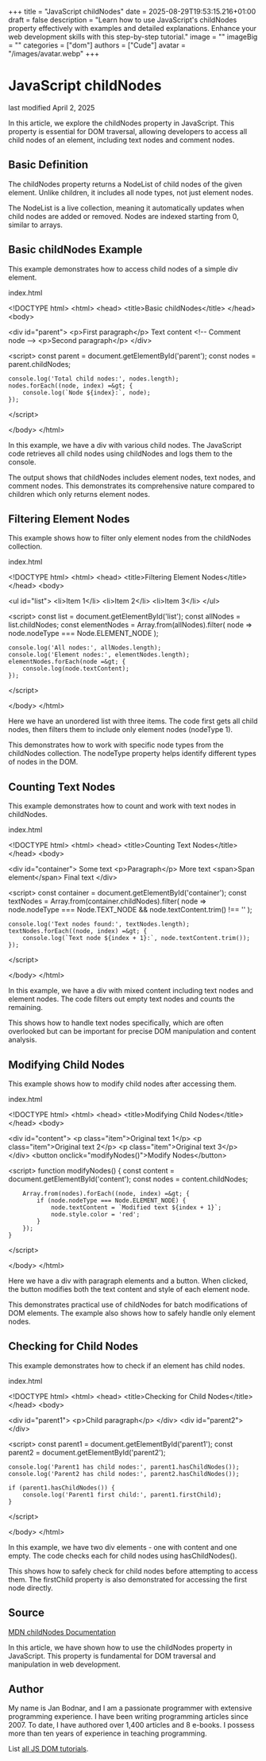 +++
title = "JavaScript childNodes"
date = 2025-08-29T19:53:15.216+01:00
draft = false
description = "Learn how to use JavaScript's childNodes property effectively with examples and detailed explanations. Enhance your web development skills with this step-by-step tutorial."
image = ""
imageBig = ""
categories = ["dom"]
authors = ["Cude"]
avatar = "/images/avatar.webp"
+++

# JavaScript childNodes

last modified April 2, 2025

In this article, we explore the childNodes property in JavaScript.
This property is essential for DOM traversal, allowing developers to access all
child nodes of an element, including text nodes and comment nodes.

## Basic Definition

The childNodes property returns a NodeList of child nodes of the
given element. Unlike children, it includes all node types, not
just element nodes.

The NodeList is a live collection, meaning it automatically updates when child
nodes are added or removed. Nodes are indexed starting from 0, similar to arrays.

## Basic childNodes Example

This example demonstrates how to access child nodes of a simple div element.

index.html
    

&lt;!DOCTYPE html&gt;
&lt;html&gt;
&lt;head&gt;
    &lt;title&gt;Basic childNodes&lt;/title&gt;
&lt;/head&gt;
&lt;body&gt;

&lt;div id="parent"&gt;
    &lt;p&gt;First paragraph&lt;/p&gt;
    Text content
    &lt;!-- Comment node --&gt;
    &lt;p&gt;Second paragraph&lt;/p&gt;
&lt;/div&gt;

&lt;script&gt;
    const parent = document.getElementById('parent');
    const nodes = parent.childNodes;
    
    console.log('Total child nodes:', nodes.length);
    nodes.forEach((node, index) =&gt; {
        console.log(`Node ${index}:`, node);
    });
&lt;/script&gt;

&lt;/body&gt;
&lt;/html&gt;

In this example, we have a div with various child nodes. The JavaScript code
retrieves all child nodes using childNodes and logs them to the
console.

The output shows that childNodes includes element nodes, text nodes,
and comment nodes. This demonstrates its comprehensive nature compared to
children which only returns element nodes.

## Filtering Element Nodes

This example shows how to filter only element nodes from the childNodes collection.

index.html
    

&lt;!DOCTYPE html&gt;
&lt;html&gt;
&lt;head&gt;
    &lt;title&gt;Filtering Element Nodes&lt;/title&gt;
&lt;/head&gt;
&lt;body&gt;

&lt;ul id="list"&gt;
    &lt;li&gt;Item 1&lt;/li&gt;
    &lt;li&gt;Item 2&lt;/li&gt;
    &lt;li&gt;Item 3&lt;/li&gt;
&lt;/ul&gt;

&lt;script&gt;
    const list = document.getElementById('list');
    const allNodes = list.childNodes;
    const elementNodes = Array.from(allNodes).filter(
        node =&gt; node.nodeType === Node.ELEMENT_NODE
    );
    
    console.log('All nodes:', allNodes.length);
    console.log('Element nodes:', elementNodes.length);
    elementNodes.forEach(node =&gt; {
        console.log(node.textContent);
    });
&lt;/script&gt;

&lt;/body&gt;
&lt;/html&gt;

Here we have an unordered list with three items. The code first gets all child
nodes, then filters them to include only element nodes (nodeType 1).

This demonstrates how to work with specific node types from the childNodes
collection. The nodeType property helps identify different types
of nodes in the DOM.

## Counting Text Nodes

This example demonstrates how to count and work with text nodes in childNodes.

index.html
    

&lt;!DOCTYPE html&gt;
&lt;html&gt;
&lt;head&gt;
    &lt;title&gt;Counting Text Nodes&lt;/title&gt;
&lt;/head&gt;
&lt;body&gt;

&lt;div id="container"&gt;
    Some text
    &lt;p&gt;Paragraph&lt;/p&gt;
    More text
    &lt;span&gt;Span element&lt;/span&gt;
    Final text
&lt;/div&gt;

&lt;script&gt;
    const container = document.getElementById('container');
    const textNodes = Array.from(container.childNodes).filter(
        node =&gt; node.nodeType === Node.TEXT_NODE &amp;&amp; 
               node.textContent.trim() !== ''
    );
    
    console.log('Text nodes found:', textNodes.length);
    textNodes.forEach((node, index) =&gt; {
        console.log(`Text node ${index + 1}:`, node.textContent.trim());
    });
&lt;/script&gt;

&lt;/body&gt;
&lt;/html&gt;

In this example, we have a div with mixed content including text nodes and
element nodes. The code filters out empty text nodes and counts the remaining.

This shows how to handle text nodes specifically, which are often overlooked
but can be important for precise DOM manipulation and content analysis.

## Modifying Child Nodes

This example shows how to modify child nodes after accessing them.

index.html
    

&lt;!DOCTYPE html&gt;
&lt;html&gt;
&lt;head&gt;
    &lt;title&gt;Modifying Child Nodes&lt;/title&gt;
&lt;/head&gt;
&lt;body&gt;

&lt;div id="content"&gt;
    &lt;p class="item"&gt;Original text 1&lt;/p&gt;
    &lt;p class="item"&gt;Original text 2&lt;/p&gt;
    &lt;p class="item"&gt;Original text 3&lt;/p&gt;
&lt;/div&gt;
&lt;button onclick="modifyNodes()"&gt;Modify Nodes&lt;/button&gt;

&lt;script&gt;
    function modifyNodes() {
        const content = document.getElementById('content');
        const nodes = content.childNodes;
        
        Array.from(nodes).forEach((node, index) =&gt; {
            if (node.nodeType === Node.ELEMENT_NODE) {
                node.textContent = `Modified text ${index + 1}`;
                node.style.color = 'red';
            }
        });
    }
&lt;/script&gt;

&lt;/body&gt;
&lt;/html&gt;

Here we have a div with paragraph elements and a button. When clicked, the
button modifies both the text content and style of each element node.

This demonstrates practical use of childNodes for batch modifications
of DOM elements. The example also shows how to safely handle only element nodes.

## Checking for Child Nodes

This example demonstrates how to check if an element has child nodes.

index.html
    

&lt;!DOCTYPE html&gt;
&lt;html&gt;
&lt;head&gt;
    &lt;title&gt;Checking for Child Nodes&lt;/title&gt;
&lt;/head&gt;
&lt;body&gt;

&lt;div id="parent1"&gt;
    &lt;p&gt;Child paragraph&lt;/p&gt;
&lt;/div&gt;
&lt;div id="parent2"&gt;&lt;/div&gt;

&lt;script&gt;
    const parent1 = document.getElementById('parent1');
    const parent2 = document.getElementById('parent2');
    
    console.log('Parent1 has child nodes:', parent1.hasChildNodes());
    console.log('Parent2 has child nodes:', parent2.hasChildNodes());
    
    if (parent1.hasChildNodes()) {
        console.log('Parent1 first child:', parent1.firstChild);
    }
&lt;/script&gt;

&lt;/body&gt;
&lt;/html&gt;

In this example, we have two div elements - one with content and one empty.
The code checks each for child nodes using hasChildNodes().

This shows how to safely check for child nodes before attempting to access them.
The firstChild property is also demonstrated for accessing the first
node directly.

## Source

[MDN childNodes Documentation](https://developer.mozilla.org/en-US/docs/Web/API/Node/childNodes)

In this article, we have shown how to use the childNodes property
in JavaScript. This property is fundamental for DOM traversal and manipulation
in web development.

## Author

My name is Jan Bodnar, and I am a passionate programmer with extensive
programming experience. I have been writing programming articles since 2007.
To date, I have authored over 1,400 articles and 8 e-books. I possess more
than ten years of experience in teaching programming.

List [all JS DOM tutorials](/all/#dom).